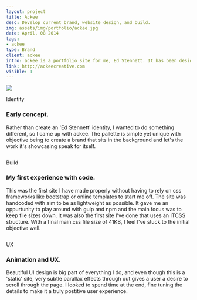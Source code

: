 ```yaml
---
layout: project
title: Ackee
desc: Develop current brand, website design, and build.
img: assets/img/portfolio/ackee.jpg
date: April, 08 2014
tags:
- ackee
type: Brand
client: ackee
intro: ackee is a portfolio site for me, Ed Stennett. It has been designed to showcase my recent projects in a simple, yet beautiful way. Rather than use a template or Wordpress theme, I chose to design and handcode the site from scratch. This gave me complete design control and allowed me to apply the unique ackee identity throughout.
link: http://ackeecreative.com
visible: 1
---
```


<section>
    <div class="full-width">
        <img src="{{ site.baseurl}}/assets/img/portfolio/ackee-banner.jpg" class="no-padding"/>
    </div>
</section>

<section>
    <div class="container">
        <div class="row">
            <div class="col-12">
                <p class="subhead">Identity</p>
            </div>
        </div>
    </div>
    <div class="container">
        <div class="row">
            <div class="col-6">
                <h3>Early concept.</h3>
                <p>Rather than create an 'Ed Stennett' identity, I wanted to do something different, so I came up with ackee. The pallette is simple yet unique with objective being to create a brand that sits in the background and let's the work it's showcasing speak for itself.</p>
            </div>
        </div>
    </div>
</section>

<section>
    <div class="full-width">
        <img data-src="{{ site.baseurl}}/assets/img/portfolio/ackee-banner-2.jpg" class="no-padding lazy"/>
    </div>
</section>

<section>
    <div class="container">
        <div class="row">
            <div class="col-12">
                <p class="subhead">Build</p>
            </div>
        </div>
    </div>
    <div class="container">
        <div class="row">
            <div class="col-6">
                <h3>My first experience with code.</h3>
                <p>This was the first site I have made properly without having to rely on css frameworks like bootstrap or online templates to start me off. The site was handcoded with aim to be as lightweight as possible. It gave me an oppurtunity to play around with gulp and npm and the main focus was to keep file sizes down. It was also the first site I've done that uses an ITCSS structure. With a final main.css file size of 41KB, I feel I've stuck to the initial objective well.</p>
            </div>
        </div>
    </div>
</section>

<section>
    <div class="full-width">
        <img data-src="{{ site.baseurl}}/assets/img/portfolio/ackee-banner-3.jpg" class="no-padding lazy"/>
    </div>
</section>

<section>
    <div class="container">
        <div class="row">
            <div class="col-12">
                <p class="subhead">UX</p>
            </div>
        </div>
    </div>
    <div class="container">
        <div class="row">
            <div class="col-6">
                <h3>Animation and UX.</h3>
                <p>Beautiful UI design is big part of everything I do, and even though this is a 'static' site, very subtle parallax effects through out gives a user a desire to scroll through the page. I looked to spend time at the end, fine tuning the details to make it a truly postitive user experience.</p>
            </div>
        </div>
    </div>
</section>

<section>
    <div class="full-width">
        <img data-src="{{ site.baseurl}}/assets/img/portfolio/ackee-banner-4.jpg" class="no-padding lazy"/>
    </div>
</section>
